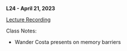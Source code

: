 **L24 - April 21, 2023**

[Lecture Recording](https://youtu.be/m7c98vJ0gho)

Class Notes:

* Wander Costa presents on memory barriers
